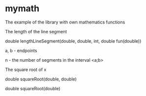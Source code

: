 # mymath
The example of the library with own mathematics functions

The length of the line segment

double lengthLineSegment(double, double, int, double fun(double))

a, b - endpoints

n - the number of segments in the interval <a;b>

The square root of x

double squareRoot(double, double)

double squareRoot(double)
